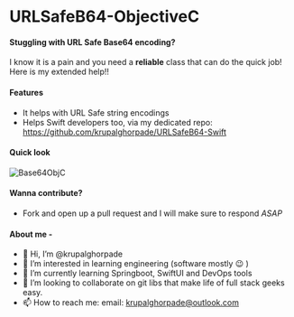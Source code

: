 # URLSafeB64-ObjectiveC

#### Stuggling with URL Safe Base64 encoding?
I know it is a pain and you need a __reliable__ class that can do the quick job! Here is my extended help!!


#### Features
- It helps with URL Safe string encodings
- Helps Swift developers too, via my dedicated repo: https://github.com/krupalghorpade/URLSafeB64-Swift

#### Quick look
![Base64ObjC](https://user-images.githubusercontent.com/3656992/113045965-19a4a880-91bd-11eb-887a-b26e6ea416d1.gif)





#### Wanna contribute?
- Fork and open up a pull request and I will make sure to respond _ASAP_


#### About me - 
- 👋 Hi, I’m @krupalghorpade
- 👀 I’m interested in learning engineering (software mostly 😉 )
- 🌱 I’m currently learning Springboot, SwiftUI and DevOps tools
- 💞️ I’m looking to collaborate on git libs that make life of full stack geeks easy.
- 📫 How to reach me: email: krupalghorpade@outlook.com
